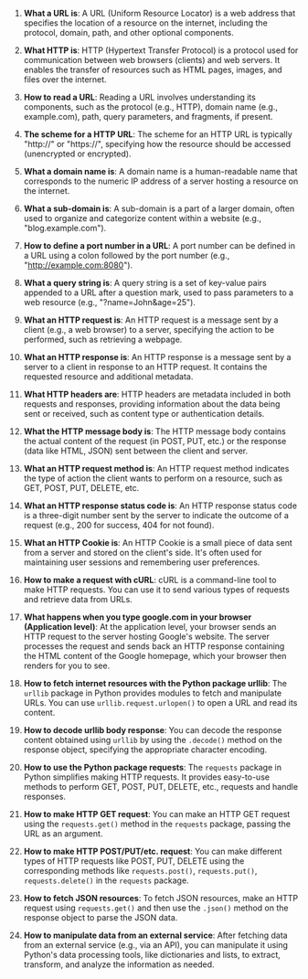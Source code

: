1. **What a URL is**: A URL (Uniform Resource Locator) is a web address that specifies the location of a resource on the internet, including the protocol, domain, path, and other optional components.

2. **What HTTP is**: HTTP (Hypertext Transfer Protocol) is a protocol used for communication between web browsers (clients) and web servers. It enables the transfer of resources such as HTML pages, images, and files over the internet.

3. **How to read a URL**: Reading a URL involves understanding its components, such as the protocol (e.g., HTTP), domain name (e.g., example.com), path, query parameters, and fragments, if present.

4. **The scheme for a HTTP URL**: The scheme for an HTTP URL is typically "http://" or "https://", specifying how the resource should be accessed (unencrypted or encrypted).

5. **What a domain name is**: A domain name is a human-readable name that corresponds to the numeric IP address of a server hosting a resource on the internet.

6. **What a sub-domain is**: A sub-domain is a part of a larger domain, often used to organize and categorize content within a website (e.g., "blog.example.com").

7. **How to define a port number in a URL**: A port number can be defined in a URL using a colon followed by the port number (e.g., "http://example.com:8080").

8. **What a query string is**: A query string is a set of key-value pairs appended to a URL after a question mark, used to pass parameters to a web resource (e.g., "?name=John&age=25").

9. **What an HTTP request is**: An HTTP request is a message sent by a client (e.g., a web browser) to a server, specifying the action to be performed, such as retrieving a webpage.

10. **What an HTTP response is**: An HTTP response is a message sent by a server to a client in response to an HTTP request. It contains the requested resource and additional metadata.

11. **What HTTP headers are**: HTTP headers are metadata included in both requests and responses, providing information about the data being sent or received, such as content type or authentication details.

12. **What the HTTP message body is**: The HTTP message body contains the actual content of the request (in POST, PUT, etc.) or the response (data like HTML, JSON) sent between the client and server.

13. **What an HTTP request method is**: An HTTP request method indicates the type of action the client wants to perform on a resource, such as GET, POST, PUT, DELETE, etc.

14. **What an HTTP response status code is**: An HTTP response status code is a three-digit number sent by the server to indicate the outcome of a request (e.g., 200 for success, 404 for not found).

15. **What an HTTP Cookie is**: An HTTP Cookie is a small piece of data sent from a server and stored on the client's side. It's often used for maintaining user sessions and remembering user preferences.

16. **How to make a request with cURL**: cURL is a command-line tool to make HTTP requests. You can use it to send various types of requests and retrieve data from URLs.

17. **What happens when you type google.com in your browser (Application level)**: At the application level, your browser sends an HTTP request to the server hosting Google's website. The server processes the request and sends back an HTTP response containing the HTML content of the Google homepage, which your browser then renders for you to see.

18. **How to fetch internet resources with the Python package urllib**: The `urllib` package in Python provides modules to fetch and manipulate URLs. You can use `urllib.request.urlopen()` to open a URL and read its content.

19. **How to decode urllib body response**: You can decode the response content obtained using `urllib` by using the `.decode()` method on the response object, specifying the appropriate character encoding.

20. **How to use the Python package requests**: The `requests` package in Python simplifies making HTTP requests. It provides easy-to-use methods to perform GET, POST, PUT, DELETE, etc., requests and handle responses.

21. **How to make HTTP GET request**: You can make an HTTP GET request using the `requests.get()` method in the `requests` package, passing the URL as an argument.

22. **How to make HTTP POST/PUT/etc. request**: You can make different types of HTTP requests like POST, PUT, DELETE using the corresponding methods like `requests.post()`, `requests.put()`, `requests.delete()` in the `requests` package.

23. **How to fetch JSON resources**: To fetch JSON resources, make an HTTP request using `requests.get()` and then use the `.json()` method on the response object to parse the JSON data.

24. **How to manipulate data from an external service**: After fetching data from an external service (e.g., via an API), you can manipulate it using Python's data processing tools, like dictionaries and lists, to extract, transform, and analyze the information as needed.
